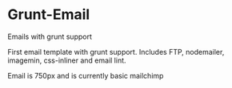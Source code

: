 Grunt-Email
===========

Emails with grunt support

First email template with grunt support. Includes FTP, nodemailer, imagemin, css-inliner and email lint.

Email is 750px and is currently basic mailchimp
